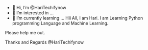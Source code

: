 - 👋 Hi, I’m @HariTechifynow
- 👀 I’m interested in ...
- 🌱 I’m currently learning ...
Hii All, I am Hari. I am Learning Python programming Language and Machine Learning.

Please help me out.

Thanks and Regards
@HariTechifynow

<!---
HariTechifynow/HariTechifynow is a ✨ special ✨ repository because its `README.md` (this file) appears on your GitHub profile.
You can click the Preview link to take a look at your changes.
--->
